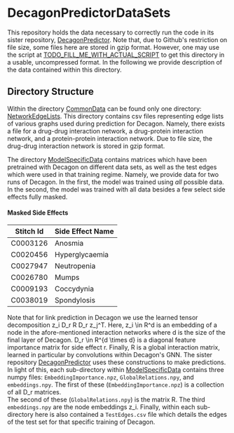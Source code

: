 # DecagonPredictorDataSets

This repository holds the data necessary to correctly run the code in its sister repository, 
[DecagonPredictor](https://github.com/jrectorb/DecagonPredictor).  Note that, due to Github's
restriction on file size, some files here are stored in gzip format.  However, one may use the
script at [TODO_FILL_ME_WITH_ACTUAL_SCRIPT](https://www.google.com) to get this directory in a
usable, uncompressed format.  In the following we provide description of the data contained within
this directory.

## Directory Structure

Within the directory [CommonData](CommonData) can be found only one directory: 
[NetworkEdgeLists](CommonData/NetworkEdgeLists).  This directory contains csv files representing 
edge lists of various graphs used during prediction for Decagon.  Namely, there exists a file 
for a drug-drug interaction network, a drug-protein interaction network, and a protein-protein
interaction network.  Due to file size, the drug-drug interaction network is stored in gzip format.

The directory [ModelSpecificData](ModelSpecificData) contains matrices which have 
been pretrained with Decagon on different data sets, as well as the test edges which were used
in that training regime.  Namely, we provide data for two runs of Decagon.  In the first, the model
was trained using _all_ possible data.  In the second, the model was trained with all data besides 
a few select side effects fully masked.  


#### Masked Side Effects
| Stitch Id | Side Effect Name |
| --------- | ---------------- |
| C0003126  | Anosmia          |
| C0020456  | Hyperglycaemia   |
| C0027947  | Neutropenia      |
| C0026780  | Mumps            |
| C0009193  | Coccydynia       |
| C0038019  | Spondylosis      |

Note that for link prediction in Decagon we use the learned tensor decomposition z_i D_r R D_r z_j^T.
Here, z_i \in R^d is an embedding of a node in the afore-mentioned interaction networks where d is the
size of the final layer of Decagon.  D_r \in R^{d \times d} is a diagonal feature importance matrix for 
side effect r.  Finally, R is a global interaction matrix, learned in particular by convolutions within
Decagon's GNN.  The sister repository [DecagonPredictor](https://github.com/jrectorb/DecagonPredictor)
uses these constructions to make predictions.  In light of this, each sub-directory within 
[ModelSpecificData](ModelSpecificData) contains three numpy files: `EmbeddingImportance.npz`, `GlobalRelations.npy`,
and `embeddings.npy`.  The first of these (`EmbeddingImportance.npz`) is a collection of all D_r matrices.  
The second of these (`GlobalRelations.npy`) is the matrix R.  The third `embeddings.npy` are the node embeddings
z_i.  Finally, within each sub-directory here is also contained a `TestEdges.csv` file which details the edges
of the test set for that specific training of Decagon.

